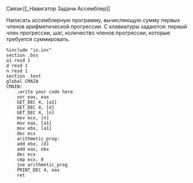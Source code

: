 Связи:[[_Навигатор Задачи Ассемблер]]

Написать ассемблерную программу, вычисляющую сумму первых членов арифметической прогрессии. С клавиатуры задаются: первый член прогрессии, шаг, количество членов прогрессии, которые требуется суммировать.
```
%include "io.inc"
section .bss
a1 resd 1
d resd 1
n resd 1
section .text
global CMAIN
CMAIN:
    ;write your code here
    xor eax, eax
    GET_DEC 4, [a1]
    GET_DEC 4, [d]
    GET_DEC 4, [n]
    mov ecx, [n]
    mov eax, [a1]
    mov ebx, [a1]
    dec ecx
    arithmetic_prog:
    add ebx, [d]
    add eax, ebx
    dec ecx
    cmp ecx, 0
    jne arithmetic_prog
    PRINT_DEC 4, eax
    ret
```


 
